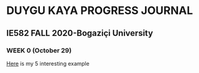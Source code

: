 # DUYGU KAYA PROGRESS JOURNAL
## IE582 FALL 2020-Bogaziçi University
### WEEK 0 (October 29)

[Here](https://bu-ie-582.github.io/fall20-duygukaya1/) is my 5 interesting example



